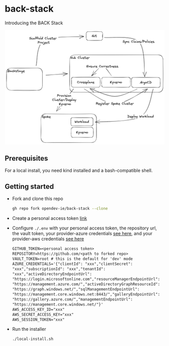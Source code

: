 # back-stack

Introducing the BACK Stack


![architecture diagram](./imgs/arch.png)

## Prerequisites
For a local install, you need kind installed and a bash-compatible shell.

## Getting started
- Fork and clone this repo
  ```sh
  gh repo fork opendev-ie/back-stack --clone
  ```
- Create a personal access token [link](https://docs.github.com/en/authentication/keeping-your-account-and-data-secure/xmanaging-your-personal-access-tokens#creating-a-personal-access-token-classic)
- Configure `./.env` with your personal access token, the repository url, the vault token, your provider-azure credentials [see here](https://marketplace.upbound.io/providers/upbound/provider-family-azure/v0.38.2/docs/configuration), and your provider-aws credentials [see here](https://marketplace.upbound.io/providers/upbound/provider-family-aws/v0.43.1/docs/configuration)
  
  ```properties
  GITHUB_TOKEN=<personal access token>
  REPOSITORY=https://github.com/<path to forked repo>
  VAULT_TOKEN=root # this is the default for 'dev' mode
  AZURE_CREDENTIALS='{"clientId": "xxx","clientSecret": "xxx","subscriptionId": "xxx","tenantId": "xxx","activeDirectoryEndpointUrl": "https://login.microsoftonline.com","resourceManagerEndpointUrl": "https://management.azure.com/","activeDirectoryGraphResourceId": "https://graph.windows.net/","sqlManagementEndpointUrl": "https://management.core.windows.net:8443/","galleryEndpointUrl": "https://gallery.azure.com/","managementEndpointUrl": "https://management.core.windows.net/"}'
  AWS_ACCESS_KEY_ID="xxx"
  AWS_SECRET_ACCESS_KEY="xxx"
  AWS_SESSION_TOKEN="xxx"
  ```
  
- Run the installer
  ```sh
  ./local-install.sh
  ```